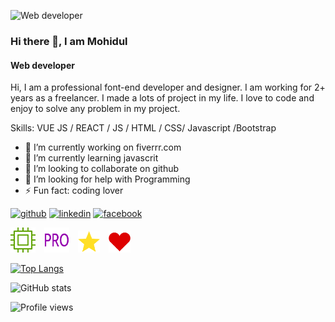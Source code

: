 ![Web developer ](https://media-exp1.licdn.com/dms/image/C5616AQGIpXfiK7J9zw/profile-displaybackgroundimage-shrink_200_800/0/1639805805918?e=1645056000&v=beta&t=FY7FfsrvG4hfQDemAdfCiEBRE1kXNhG7heTbQzjrlew)
### Hi there 👋, I am Mohidul 
#### Web developer 

Hi, I am a professional font-end developer and designer. I am working for 2+ years as a freelancer. I made a lots of project in my life. I love to code and enjoy to solve any problem in my project.

Skills: VUE JS / REACT / JS / HTML / CSS/ Javascript /Bootstrap

- 🔭 I’m currently working on fiverrr.com 
- 🌱 I’m currently learning javascrit 
- 👯 I’m looking to collaborate on github 
- 🤔 I’m looking for help with Programming 
- ⚡ Fun fact: coding lover 


[<img src='https://cdn.jsdelivr.net/npm/simple-icons@3.0.1/icons/github.svg' alt='github' height='40'>](https://github.com/MohidulCreative)  [<img src='https://cdn.jsdelivr.net/npm/simple-icons@3.0.1/icons/linkedin.svg' alt='linkedin' height='40'>](https://www.linkedin.com/in/MohidulIslam/)  [<img src='https://cdn.jsdelivr.net/npm/simple-icons@3.0.1/icons/facebook.svg' alt='facebook' height='40'>](https://www.facebook.com/Mohidulislam)  

<a href='https://docs.github.com/en/developers'><img src='https://raw.githubusercontent.com/acervenky/animated-github-badges/master/assets/devbadge.gif' width='40' height='40'></a> <a href='https://github.com/pricing'><img src='https://raw.githubusercontent.com/acervenky/animated-github-badges/master/assets/pro.gif' width='40' height='40'></a> <a href='https://stars.github.com/'><img src='https://raw.githubusercontent.com/acervenky/animated-github-badges/master/assets/starbadge.gif' width='35' height='35'></a> <a href='https://docs.github.com/en/github/supporting-the-open-source-community-with-github-sponsors'><img src='https://raw.githubusercontent.com/acervenky/animated-github-badges/master/assets/sponsorbadge.gif' width='35' height='35'></a> 

[![Top Langs](https://github-readme-stats.vercel.app/api/top-langs/?username=MohidulCreative)](https://github.com/anuraghazra/github-readme-stats)

![GitHub stats](https://github-readme-stats.vercel.app/api?username=MohidulCreative&show_icons=true)  

![Profile views](https://gpvc.arturio.dev/MohidulCreative)  
